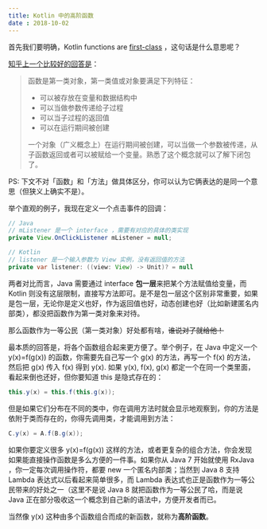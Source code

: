 ```yaml
---
title: Kotlin 中的高阶函数
date : 2018-10-02
---
```


首先我们要明确，Kotlin functions are [first-class](https://en.wikipedia.org/wiki/First-class_function) ，这句话是什么意思呢？

[知乎上一个比较好的回答是](https://www.zhihu.com/question/19959217/answer/13482599)：

> 函数是第一类对象，第一类值或对象要满足下列特征：
>
> - 可以被存放在变量和数据结构中
> - 可以当做参数传递给子过程
> - 可以当子过程的返回值
> - 可以在运行期间被创建
>
> 一个对象（广义概念上）在运行期间被创建，可以当做一个参数被传递，从子函数返回或者可以被赋给一个变量。熟悉了这个概念就可以了解下闭包了。

PS: 下文不对「函数」和「方法」做具体区分，你可以认为它俩表达的是同一个意思（但狭义上确实不是）。

举个直观的例子，我现在定义一个点击事件的回调：

```Java
// Java
// mListener 是一个 interface ，需要有对应的具体的类实现
private View.OnClickListener mListener = null;

// Kotlin
// listener 是一个输入参数为 View 实例，没有返回值的方法
private var listener: ((view: View) -> Unit)? = null
```

两者对比而言，Java 需要通过 interface **包一层**来把某个方法赋值给变量，而 Kotlin 则没有这层限制，直接写方法即可。是不是包一层这个区别非常重要，如果是包一层，无论你是定义也好，作为返回值也好，动态创建也好（比如新建匿名内部类），都没把函数作为第一类对象来对待。

那么函数作为一等公民（第一类对象）好处都有啥，~~谁说对了就给他！~~

最本质的回答是，将各个函数组合起来更方便了。举个例子，在 Java 中定义一个 y(x)=f(g(x)) 的函数，你需要先自己写一个 g(x) 的方法，再写一个 f(x) 的方法，然后把 g(x) 传入 f(x) 得到 y(x). 如果 y(x), f(x), g(x) 都定一个在同一个类里面，看起来倒也还好，但你要知道 this 是隐式存在的：

```Java
this.y(x) = this.f(this.g(x));
```

但是如果它们分布在不同的类中，你在调用方法时就会显示地观察到，你的方法是依附于类而存在的，你得先调用类，才能调用到方法：

```Java
C.y(x) = A.f(B.g(x));
```

如果你要定义很多 y(x)=f(g(x)) 这样的方法，或者更复杂的组合方法，你会发现如果能直接操作函数是多么方便的一件事。如果你从 Java 7 开始就使用 RxJava ，你一定每次调用操作符，都要 new 一个匿名内部类；当然到 Java 8 支持 Lambda 表达式以后看起来简单很多，而 Lambda 表达式也正是函数作为一等公民带来的好处之一（这里不是说 Java 8 就把函数作为一等公民了哈，而是说 Java 正在部分吸收这一个概念到自己新的语法中，方便开发者而已。

当然像 y(x) 这种由多个函数组合而成的新函数，就称为**高阶函数**。
